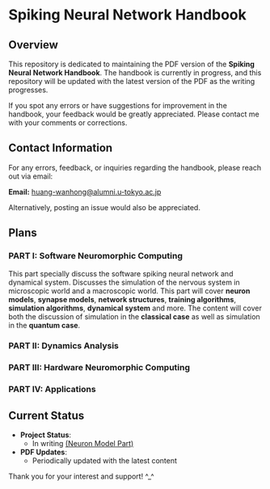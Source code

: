 # Spiking Neural Network Handbook

## Overview

This repository is dedicated to maintaining the PDF version of the **Spiking Neural Network Handbook**. The handbook is currently in progress, and this repository will be updated with the latest version of the PDF as the writing progresses.



If you spot any errors or have suggestions for improvement in the handbook, your feedback would be greatly appreciated. Please contact me with your comments or corrections.



## Contact Information

For any errors, feedback, or inquiries regarding the handbook, please reach out via email:

**Email:** huang-wanhong@alumni.u-tokyo.ac.jp

Alternatively, posting an issue would also be appreciated.

## Plans
### PART I: Software Neuromorphic Computing
This part specially discuss the software spiking neural network and dynamical system. 
Discusses the simulation of the nervous system in microscopic world and a macroscopic world.
This part will cover **neuron models**, **synapse models**, **network structures**, **training algorithms**, **simulation algorithms**, **dynamical system** and more. 
The content will cover both the discussion of simulation in the **classical case** as well as simulation in the **quantum case**.

### PART II: Dynamics Analysis

### PART III: Hardware Neuromorphic Computing

### PART IV: Applications

## Current Status

- **Project Status**: 
  - In writing <u>(Neuron Model Part)</u>
- **PDF Updates**: 
  - Periodically updated with the latest content



Thank you for your interest and support! ^_^